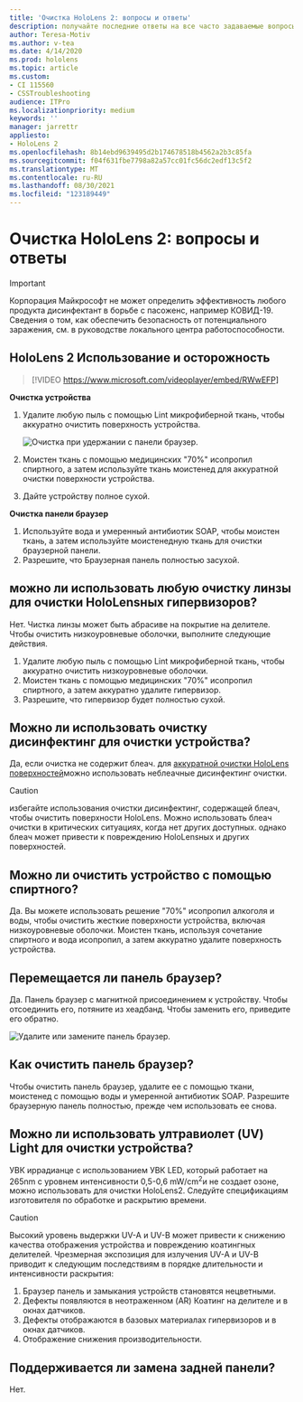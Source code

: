 ```yaml
---
title: 'Очистка HoloLens 2: вопросы и ответы'
description: получайте последние ответы на все часто задаваемые вопросы об очистке и обслуживании устройства HoloLens 2.
author: Teresa-Motiv
ms.author: v-tea
ms.date: 4/14/2020
ms.prod: hololens
ms.topic: article
ms.custom:
- CI 115560
- CSSTroubleshooting
audience: ITPro
ms.localizationpriority: medium
keywords: ''
manager: jarrettr
appliesto:
- HoloLens 2
ms.openlocfilehash: 8b14ebd9639495d2b174678518b4562a2b3c85fa
ms.sourcegitcommit: f04f631fbe7798a82a57cc01fc56dc2edf13c5f2
ms.translationtype: MT
ms.contentlocale: ru-RU
ms.lasthandoff: 08/30/2021
ms.locfileid: "123189449"
---
```

# <a name="hololens-2-cleaning-faq"></a>Очистка HoloLens 2: вопросы и ответы

> [!IMPORTANT]  
> Корпорация Майкрософт не может определить эффективность любого продукта дисинфектант в борьбе с пасоженс, например КОВИД-19. Сведения о том, как обеспечить безопасность от потенциального заражения, см. в руководстве локального центра работоспособности.  

## <a name="hololens-2-use-and-care"></a>HoloLens 2 Использование и осторожность

> [!VIDEO https://www.microsoft.com/videoplayer/embed/RWwEFP]

<!-- <iframe src="https://channel9.msdn.com/Shows/Docs-Mixed-Reality/HoloLens-2-Use-and-Care/player" width="960" height="540" allowFullScreen frameBorder="0" title="HoloLens 2 Use and Care - Microsoft Channel 9 Video"></iframe> -->

**Очистка устройства**

1. Удалите любую пыль с помощью Lint микрофиберной ткань, чтобы аккуратно очистить поверхность устройства.

   ![Очистка при удержании с панели браузер.](images/hl2-cleaning.png)

2. Моистен ткань с помощью медицинских "70%" исопропил спиртного, а затем используйте ткань моистенед для аккуратной очистки поверхности устройства.

3. Дайте устройству полное сухой.

**Очистка панели браузер**

1. Используйте вода и умеренный антибиотик SOAP, чтобы моистен ткань, а затем используйте моистенедную ткань для очистки браузерной панели.
1. Разрешите, что Браузерная панель полностью засухой.

## <a name="can-i-use-any-lens-cleaner-for-cleaning-the-hololens-visor"></a>можно ли использовать любую очистку линзы для очистки HoloLensных гипервизоров?

Нет. Чистка линзы может быть абрасиве на покрытие на делителе. Чтобы очистить низкоуровневые оболочки, выполните следующие действия.  

1. Удалите любую пыль с помощью Lint микрофиберной ткань, чтобы аккуратно очистить низкоуровневые оболочки.
1. Моистен ткань с помощью медицинских "70%" исопропил спиртного, а затем аккуратно удалите гипервизор.
1. Разрешите, что гипервизор будет полностью сухой.

## <a name="can-i-use-disinfecting-wipes-to-clean-the-device"></a>Можно ли использовать очистку дисинфектинг для очистки устройства?

Да, если очистка не содержит блеач. для [аккуратной очистки HoloLens поверхностей](#hololens-2-use-and-care)можно использовать неблеачные дисинфектинг очистки.  

> [!CAUTION]  
> избегайте использования очистки дисинфектинг, содержащей блеач, чтобы очистить поверхности HoloLens. Можно использовать блеач очистки в критических ситуациях, когда нет других доступных. однако блеач может привести к повреждению HoloLensных и других поверхностей.

## <a name="can-i-use-alcohol-to-clean-the-device"></a>Можно ли очистить устройство с помощью спиртного?

Да. Вы можете использовать решение "70%" исопропил алкоголя и воды, чтобы очистить жесткие поверхности устройства, включая низкоуровневые оболочки. Моистен ткань, используя сочетание спиртного и вода исопропил, а затем аккуратно удалите поверхность устройства.

## <a name="is-the-brow-pad-replaceable"></a>Перемещается ли панель браузер?

Да. Панель браузер с магнитной присоединением к устройству. Чтобы отсоединить его, потяните из хеадбанд. Чтобы заменить его, приведите его обратно.

![Удалите или замените панель браузер.](images/hololens2-remove-browpad.png)

## <a name="how-can-i-clean-the-brow-pad"></a>Как очистить панель браузер?

Чтобы очистить панель браузер, удалите ее с помощью ткани, моистенед с помощью воды и умеренной антибиотик SOAP. Разрешите браузерную панель полностью, прежде чем использовать ее снова.

## <a name="can-i-use-ultraviolet-uv-light-to-sanitize-the-device"></a>Можно ли использовать ултравиолет (UV) Light для очистки устройства?

УВК иррадианце с использованием УВК LED, который работает на 265nm с уровнем интенсивности 0,5-0,6 mW/cm<sup>2</sup>и не создает озоне, можно использовать для очистки HoloLens2. Следуйте спецификациям изготовителя по обработке и раскрытию времени.

> [!CAUTION]  
> Высокий уровень выдержки UV-A и UV-B может привести к снижению качества отображения устройства и повреждению коатингных делителей. Чрезмерная экспозиция для излучения UV-A и UV-B приводит к следующим последствиям в порядке длительности и интенсивности раскрытия:
>  
> 1. Браузер панель и замыкания устройств становятся нецветными.
> 1. Дефекты появляются в неотраженном (AR) Коатинг на делителе и в окнах датчиков.
> 1. Дефекты отображаются в базовых материалах гипервизоров и в окнах датчиков.
> 1. Отображение снижения производительности.

## <a name="is-the-rear-pad-replaceable"></a>Поддерживается ли замена задней панели?

Нет.
